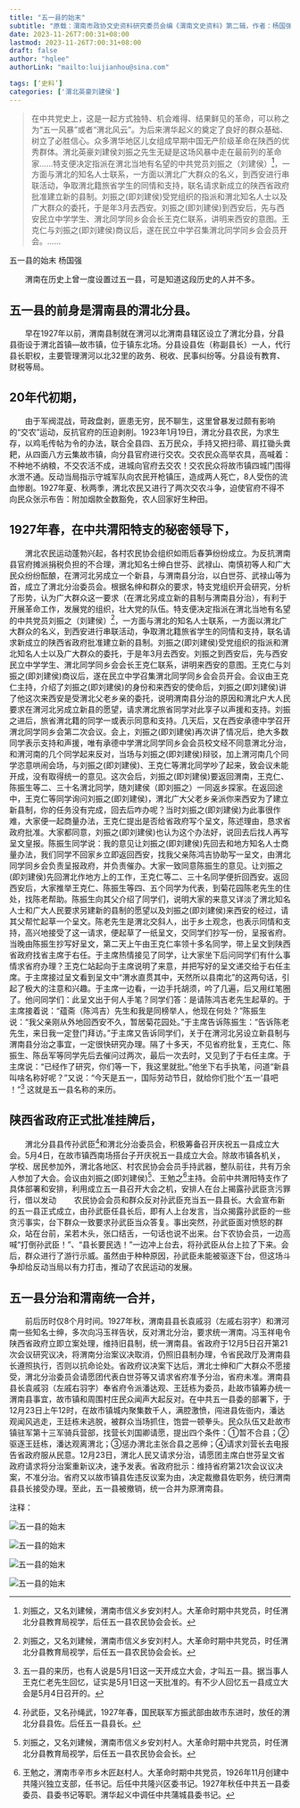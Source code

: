```yaml
---
title: "五一县的始末"
subtitle: "原载：渭南市政协文史资料研究委员会编《渭南文史资料》第二辑，作者：杨国强"
date: 2023-11-26T7:00:31+08:00
lastmod: 2023-11-26T7:00:31+08:00
draft: false
author: "hqlee"
authorLink: "mailto:luijianhou@sina.com"

tags: [‘史料’]
categories: ['渭北英豪刘建侯']
---
```



> 在中共党史上，这是一起方式独特、机会难得、结果鲜见的革命，可以称之为“五一风暴”或者“渭北风云”。为后来渭华起义的奠定了良好的群众基础、树立了必胜信心。众多渭华地区儿女组成早期中国无产阶级革命在陕西的优秀群体。渭北英豪刘建侯刘振之先生无疑是这场风暴中走在最前列的革命家……特支便决定指派在渭北当地有名望的中共党员刘振之（刘建侯）[^1]，一方面与渭北的知名人士联系，一方面以渭北广大群众的名义，到西安进行串联活动，争取渭北籍旅省学生的同情和支持，联名请求新成立的陕西省政府批准建立新的县制。刘振之(即刘建侯)受党组织的指派和渭北知名人士以及广大群众的委托，于是年3月去西安。刘振之(即刘建侯)到西安后，先与西安民立中学学生、渭北同学同乡会会长王克仁联系，讲明来西安的意图。王克仁与刘振之(即刘建侯)商议后，遂在民立中学召集渭北同学同乡会会员开会。……


五一县的始末   杨国强

　　渭南在历史上曾一度设置过五一县，可是知道这段历史的人并不多。


## 五一县的前身是渭南县的渭北分县。
　　早在1927年以前，渭南县制就在渭河以北渭南县辖区设立了渭北分县，分县县衙设于渭北首镇—故市镇，位于镇东北场。分县设县佐（称副县长）一人，代行县长职权，主要管理渭河以北32里的政务、税收、民事纠纷等。分县设有教育、财税等局。


## 20年代初期，
　　由于军阀混战，苛政盘剥，匪患无穷，民不聊生，这里曾暴发过颇有影响的“交农”运动，反抗官府的压迫剥削。1923年1月19日，渭北分县农民，为求生存，以鸡毛传帖为令的办法，联合全县四、五万民众，手持又把扫帚、肩扛锄头粪耙，从四面八方云集故市镇，向分县官府进行交农。交农民众高举农具，高喊着：不种地不纳粮，不交农活不成，进城向官府去交农！交农民众将故市镇四城门围得水泄不通。反动当局指示守城军队向农民开枪镇压，造成两人死亡，8人受伤的流血惨剧。1927年夏、秋两季，渭北农民又进行了两次交农斗争，迫使官府不得不向民众张示布告：附加烟款全数豁免，农人回家好生种田。


## 1927年春，在中共渭阳特支的秘密领导下，
　　渭北农民运动蓬勃兴起，各村农民协会组织如雨后春笋纷纷成立。为反抗渭南县官府摊派捐税负担的不合理，渭北知名士绅白世芬、武禄山、南慎初等人和广大民众纷纷酝酿，在渭河北另成立一个新县，与渭南县分治，以白世芬、武禄山等为首，成立了渭北分治委员会。根据名绅和群众的要求，特支党组织开会研究，分析了形势，认为广大群众这一要求（在渭北另成立新的县制与渭南县分治），有利于开展革命工作，发展党的组织，壮大党的队伍。特支便决定指派在渭北当地有名望的中共党员刘振之（刘建侯）[^1]，一方面与渭北的知名人士联系，一方面以渭北广大群众的名义，到西安进行串联活动，争取渭北籍旅省学生的同情和支持，联名请求新成立的陕西省政府批准建立新的县制。刘振之(即刘建侯)受党组织的指派和渭北知名人士以及广大群众的委托，于是年3月去西安。刘振之到西安后，先与西安民立中学学生、渭北同学同乡会会长王克仁联系，讲明来西安的意图。王克仁与刘振之(即刘建侯)商议后，遂在民立中学召集渭北同学同乡会会员开会。会议由王克仁主持，介绍了刘振之(即刘建侯)的身份和来西安的使命后，刘振之(即刘建侯)讲了他这次来西安是受渭北父老乡亲的委托，说明渭南县分治的原因和渭北户大人民要求在渭河北另成立新县的愿望，请求渭北旅省同学对此享子以声援和支持。刘振之进后，旅省渭北籍的同学一或表示同意和支持。几天后，又在西安承德中学召开渭北同学同乡会第二次会议。会上，刘振之(即刘建侯)再次讲了情况后，绝大多数同学表示支持和声援，唯有承德中学渭北同学同乡会会员校文经不同意渭北分治，和渭河南的几个同学起来反对，当场与刘振之(即刘建侯)辩驳，加上渭河南几个同学恣意哄闹会场，与刘振之(即刘建侯)、王克仁等渭北同学吵了起来，致会议未能开成，没有取得统一的意见。这次会后，刘振之(即刘建侯)要返回渭南，王克仁、陈振生等二、三十名渭北同学，随刘建侯（即刘振之）一同返乡探家。在返回途中，王克仁等同学询问刘振之(即刘建侯)，渭北广大父老乡亲派你来西安为了建立新县制，你的任务没有完成，回去后咋办呢？当时刘振之(即刘建侯)为此事很作难，大家便一起商量办法，王克仁提出是否给省政府写个呈文，陈述理由，恳求省政府批准。大家都同意，刘振之(即刘建侯)也认为这个办法好，说回去后找人再写呈文皇报。陈振生同学说：我的意见让刘振之(即刘建侯)先回去和地方知名人士商量办法，我们同学不回家乡立即返回西安，找我父亲陈鸿吉协助写一呈文，由渭北同学同乡会负责呈报政府，并负责催办。大家一致同意陈振生的意见。让刘振之(即刘建侯)先回渭北作地方上的工作，王克仁等二、三十名同学便折回西安。返回西安后，大家推举王克仁、陈振生等四、五个同学为代表，到菊花园陈老先生的住处，找陈老帮助。陈振生向其父介绍了同学们，说明大家的来意又详淡了渭北知名人士和广大人民要求另建新的县制的愿望以及刘振之(即刘建侯)来西安的经过，请其父帮忙起草一个呈文。陈老先生是渭北交斜人，出于乡土观念，也表示同情和支持，高兴地接受了这一请求，便起草了一纸呈文，交同学们抄写一份，呈报省府。当晚由陈振生抄写好呈文，第二天上午由王克仁率领十多名同学，带上呈文到陕西省政府找省主席于右任。于主席热情接见了同学，让大家坐下后问同学们有什么事情求省府办理？王克仁站起向于主席说明了来意，并把写好的呈文递交给于右任主席。于主席接过呈文看到呈文中“渭水直贯其中，天然所以县南北”的这两句话，引起了极大的注意和兴趣。于主席一边看，一边手托胡须，吟了几遍，后又用红笔圈了。他问同学们：此呈文出于何人手笔？同学们答：是请陈鸿吉老先生起草的。于主席接着说：“蕴斋（陈鸿吉）先生和我是同榜举人，他现在何处？”陈振生说：“我父亲刚从外地回西安不久，暂居菊花园处。”于主席告诉陈振生：“告诉陈老先生，来日我一定登门拜访。”于主席又告诉同学们，关于在渭河北另设立新县制与渭南县分治之事宜，一定很快研究办理。隔了十多天，不见省府批复，王克仁、陈振生、陈岳军等同学先后去催问过两次，最后一次去时，又见到了于右任主席。于主席说：“已经作了研究，你们等一下，我这里就批。”他坐下右手执笔，问道“新县叫啥名称好呢？”又说：“今天是五一，国际劳动节日，就给你们批个‘五一‘县吧 ！”[^2] 这就是五一县名称的来历。


## 陕西省政府正式批准挂牌后，
　　渭北分县县传孙武臣[^3]和渭北分治委员会，积极筹备召开庆祝五一县成立大会。5月4日，在故市镇西南场搭台子开庆祝五一县成立大会。除故市镇各机关，学校、居民参加外，渭北各地区、村农民协会会员手持武器，整队前往，共有万余人参加了大会。会议由刘振之(即刘建侯)[^1]、王勉之[^4]主持。会前中共渭阳特支作了具体部署和安排，利用成立五一县召开大会之机，安排人在台上揭露孙武臣贪污罪行，借以发动
　　农民协会会员和群众反对孙武臣充当五一县县长。大会宣布新的五一县正式成立，由孙武臣任县长后，即有人上台发言，当众揭露孙武臣的一些贪污事实，台下群众一致要求孙武臣当众答复。事出突然，孙武臣面对愤怒的群众，站在台前，呆若木头，张口结舌，一句话也说不出来。台下农协会员，一边高喊“打倒孙武臣！”、“县长要民选！”一边冲上台去，将孙武臣从台上拉了下来。会后，群众进行了游行示威。虽然由于种种原因，孙武臣未能被驱逐下台，但这场斗争却给反动当局以有力打击，推动了农民运动的发展。


## 五一县分治和渭南统一合并，
　　前后历时仅8个月时间。1927年秋，渭南县县长袁戚羽（左戚右羽字）和渭河南一些知名士绅，多次向冯玉祥告状，反对渭北分治，要求统一渭南。冯玉祥电令陕西省政府立即立案处理，维持旧县制，统一渭南县。省政府于12月5日召开第21次会议研究议决，将渭南分治案议决取消，仍照旧县制办理，令省民政厅及渭南县长遵照执行，否则以抗命论处。省政府议决案下达后，渭北士绅和广大群众不愿接受，渭北分治委员会请愿团代表白世芬等又请求省府准予分治，省府未准。渭南县县长袁戚羽（左戚右羽字）奉省府令派潘达观、王廷栋为委员，赴故市镇筹办统一渭南县事宜，故市镇和周围村庄民众闻声大起反对。在中共五一县委的部署下，于12月23日上午12时，在故市镇城内聚集数千人，满腔激愤，闯进县佐衙内，潘达观闻风逃走，王廷栋未逃脱，被群众当场抓住，饱尝一顿拳头。民众队伍又赴故市镇驻军第十三军骑兵营部，找营长刘国卿请愿，提出四个条件：①暂不合县；②驱逐王廷栋，潘达观离渭北；③惩办渭北主张合县之恶绅；④请求刘营长去电报告省政府服从民意。12月23日，渭北人民又请求分治，请愿团主席白世芬呈文省政府请求将分治案重新议决，速予发表。省政府批示：维持省府第21次会议议决案，不准分治。省府又以故市镇县佐违反议案为由，决定裁撤县佐职务，统归渭南县县长接受办理。至此，五一县被撤销，统一合并为原渭南县。


注释：

[^1]: 刘振之，又名刘建候，渭南市信义乡安刘村人。大革命时期中共党员，时任渭北分县教育局视学，后任五一县农民协会会长。


[^2]: 五一县的来历，也有人说是5月1日这一天开成立大会，才叫五一县。据当事人王克仁老先生回忆，证实是5月1日这一天批准的。有不少人回忆五一县成立大会是5月4日召开的。


[^3]: 孙武臣，又名孙绳武，1927年春，国民联军方振武部由故市东进时，放任的渭北分县县佐。后任五一县县长。


[^4]: 王勉之，渭南市辛市乡木匠赵村人。大革命时期中共党员，1926年11月创建中共隆兴独立支部，任书记。后任中共隆兴区委书记。1927年秋任中共五一县委委员、县委书记等职。渭华起义中调任中共蒲城县委书记。



![五一县的始末](/images/ljh/ljh037-1.jpg "渭南市政协文史资料研究委员会编《渭南文史资料》第二辑")


![五一县的始末](/images/ljh/ljh037-2.jpg "渭南市政协文史资料研究委员会编《渭南文史资料》第二辑")


![五一县的始末](/images/ljh/ljh037-3.jpg "渭南市政协文史资料研究委员会编《渭南文史资料》第二辑")


![五一县的始末](/images/ljh/ljh037-4.jpg "渭南市政协文史资料研究委员会编《渭南文史资料》第二辑")
